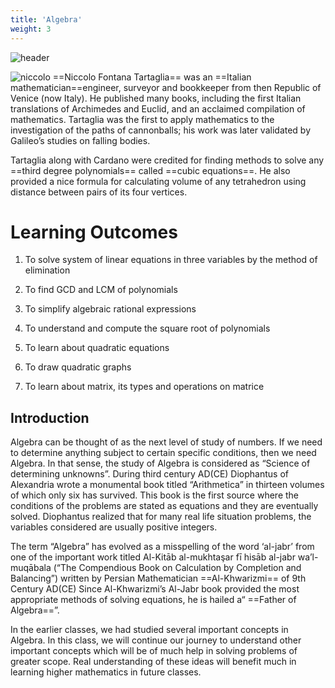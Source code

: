 ```yaml
---
title: 'Algebra'
weight: 3
---
```

![header](header.png)

![niccolo](nicolo.png "float-end")
==Niccolo Fontana Tartaglia== was an ==Italian mathematician==engineer, surveyor and bookkeeper from then Republic of Venice (now Italy). He published many books, including the first Italian translations of Archimedes and Euclid, and an acclaimed compilation of mathematics. Tartaglia was the first to apply mathematics to the investigation of the paths of cannonballs; his work was later validated by Galileo’s studies on falling bodies. 

Tartaglia along with Cardano were credited for finding methods to solve any ==third degree polynomials== called ==cubic equations==. He also provided a nice formula for calculating volume of any tetrahedron using distance between pairs of its four vertices.




# Learning Outcomes 

1. To solve system of linear equations in three variables by the method of elimination

2. To find GCD and LCM of polynomials

3. To simplify algebraic rational expressions

4. To understand and compute the square root of polynomials

5. To learn about quadratic equations

6. To draw quadratic graphs

7. To learn about matrix, its types and operations on matrice


## Introduction

Algebra can be thought of as the next level of study of numbers. If we need to determine anything subject to certain specific conditions, then we need Algebra. In that sense, the study of Algebra is considered as “Science of determining unknowns”. During third century AD(CE) Diophantus of Alexandria wrote a monumental book titled “Arithmetica” in thirteen volumes of which only six has survived. This book is the first source where the conditions of the problems are stated as equations and they are eventually solved. Diophantus realized that for many real life situation problems, the variables considered are usually positive integers. 

The term “Algebra” has evolved as a misspelling of the word ‘al-jabr’ from one of the important work titled Al-Kitāb al-mukhtaşar fī hisāb al-jabr wa’l-muqābala (“The Compendious Book on Calculation by Completion and Balancing”) written by Persian Mathematician ==Al-Khwarizmi== of 9th Century AD(CE) Since Al-Khwarizmi’s Al-Jabr book provided the most appropriate methods of solving equations, he is hailed a“ ==Father of Algebra==”.
 
In the earlier classes, we had studied several important concepts in Algebra. In this class, we will continue our journey to understand other important concepts which will be of much help in solving problems of greater scope. Real understanding of these ideas will benefit much in learning higher mathematics in future classes.
